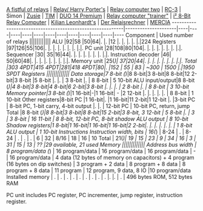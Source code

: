 [A fistful of relays](https://github.com/Dovgalyuk/Relay) | [Relay/ Harry Porter's](http://web.cecs.pdx.edu/~harry/) | [Relay computer two](http://www.electronixandmore.com/projects/relaycomputertwo/index.html) | [RC-3](http://www.computerculture.org/projects/rc3/) | Simon | [Zusie](http://www.nablaman.com/relay) | [TIM](http://www.northdownfarm.co.uk/rory/tim/tim-8.htm) | [DUO 14 Premium](http://www.ostracodfiles.com/ostracod/relay.html) | [Relay computer "trainer"](http://relaysbc.sourceforge.net/) | [i² 8-Bit Relay Computer](http://isquared.weebly.com/) | [Kilian Leonhardt's](http://www.relaiscomputer.de/) | [Der Relaisrechner](http://www.schlaefendorf.de/relaisrechner/dokumentation/index.html) | [MERCIA](http://www.relaiscomputer.nl/)
----------------------------------------------------------|---------------------|----|----|----|----|----|----|----|----|----|----|----|----
Component | Used number of relays ||||||||||||
ALU                 |92|58 |50|64|. |. |12 |. |. |. |. |.|224
Registers           |97|126|55|106|. |. |. |. |. |. |. |.|.
PC unit             |28|108|80|104|. |. |. |. |. |. |. |.|.
Sequencer           |30| 35|16|44|. |. |. |. |. |. |. |.|.
Instruction decoder |46| 50|60|48|. |. |. |. |. |. |. |.|.
Memory unit         |25(*)| 37|20|44|. |. |. |. |. |. |. |.|.
Total               |303 4PDT|415 4PDT|281|418 4PDT|80|. |152 | 55 | 83 | ~300 | 1500 |.|1950 SPDT
Registers |||||||||||||
Data storage|7 8-bit (*)|8 8-bit|3 8-bit|8 8-bit|12 2-bit|3 8-bit |5 8-bit |. |. | 3 8-bit |. | 8 8-bit | 5 10-bit
ALU input/output|8 8-bit (*)|4 8-bit|3 8-bit|4 8-bit|6 2-bit|3 8-bit |. |. |. | 2 8-bit |. | 8 8-bit | 3 10-bit
Memory pointer|3 8-bit (*)|1 16-bit|-|1 16-bit| - |2 12-bit |. |. |. |. |. | 8 8-bit | 1 10-bit
Other registers|8-bit PC |1 16-bit|. |1 16-bit|11 2-bit|1 12-bit |. |3-bit PC | 8-bit PC, 1-bit carry, 4-bit output |. |. | 12-bit PC | 10-bit PC, return, jump
Total |8 8-bit (*)|8 8-bit|3 8-bit|8 8-bit|15 2-bit|3 8-bit, 3 12-bit | 5 8-bit |. | 3 | 3 8-bit | 16 11-bit | 8 8-bit, 12-bit PC, 8-bit shadow ALU output | 8 10-bit
Shadow registers|1 8-bit|1 16-bit|1 16-bit|1 16-bit|2 2-bit|. |. |. |. |. |. | 1 8-bit ALU output | 1 10-bit
Instructions
Instruction width, bits | 16(*) | 8-24 | . | 8-24 | . | . | . | 6 | 32 | 8/16 | 18 | 16 | 10
Total | 21(*)| 19 | 15 | 23 | 9 | 34 | 16 | 3 | 31 | 15 | 13 | ?? |29 available, 21 used
Memory |||||||||||||
Address bus width | 8 program/data (*) | 16 program/data | 16 program/data | 16 program/data | - | 16 program/data | 4 data (12 bytes of memory on capacitors) + 4 program (16 bytes on dip switches) | 3 program + 2 data | 8 program + 8 data | 8 program + 8 data | 11 program | 12 program, 9 data, 8 IO |10 program/data
Installed memory | . | . | . | . | . | . | . | . | . |. |. | . | 496 bytes ROM, 512 bytes RAM

PC unit includes PC register, PC incrementer, jump register, instruction register.
